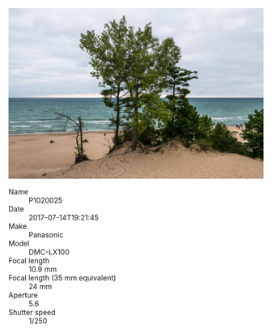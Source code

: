 [![P1020025](/photos/hd/P1020025.jpg)](/photos/full/P1020025.jpg?raw=true)

<dl>
  <dt>Name</dt>
  <dd>P1020025</dd>
  <dt>Date</dt>
  <dd>2017-07-14T19:21:45</dd>
  <dt>Make</dt>
  <dd>Panasonic</dd>
  <dt>Model</dt>
  <dd>DMC-LX100</dd>
  <dt>Focal length</dt>
  <dd>10.9 mm</dd>
  <dt>Focal length (35 mm equivalent)</dt>
  <dd>24 mm</dd>
  <dt>Aperture</dt>
  <dd>5.6</dd>
  <dt>Shutter speed</dt>
  <dd>1/250</dd>
</dl>
